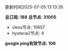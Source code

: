 更新时间2025-07-05 13:13:35

**总订阅: 188**
**总节点: 31005**
- vless节点: 10657
- hysteria2节点: 4

**google ping有效节点: 106**
